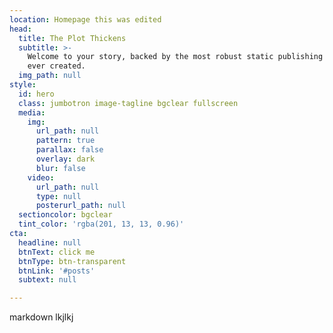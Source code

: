 ```yaml
---
location: Homepage this was edited
head:
  title: The Plot Thickens
  subtitle: >-
    Welcome to your story, backed by the most robust static publishing platform
    ever created.
  img_path: null
style:
  id: hero
  class: jumbotron image-tagline bgclear fullscreen
  media:
    img:
      url_path: null
      pattern: true
      parallax: false
      overlay: dark
      blur: false
    video:
      url_path: null
      type: null
      posterurl_path: null
  sectioncolor: bgclear
  tint_color: 'rgba(201, 13, 13, 0.96)'
cta:
  headline: null
  btnText: click me
  btnType: btn-transparent
  btnLink: '#posts'
  subtext: null

---
```

<p>markdown lkjlkj</p>
